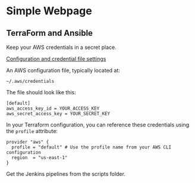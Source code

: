 # Simple Webpage

## TerraForm and Ansible

Keep your AWS credentials in a secret place.

[Configuration and credential file settings](https://docs.aws.amazon.com/cli/latest/userguide/cli-configure-files.html)

An AWS configuration file, typically located at:

`~/.aws/credentials`

The file should look like this:

```plaintext
[default]
aws_access_key_id = YOUR_ACCESS_KEY
aws_secret_access_key = YOUR_SECRET_KEY
```

In your Terraform configuration, you can reference these credentials using the `profile` attribute:

```hcl
provider "aws" {
  profile = "default" # Use the profile name from your AWS CLI configuration
  region  = "us-east-1"
}
```

Get the Jenkins pipelines from the scripts folder.
